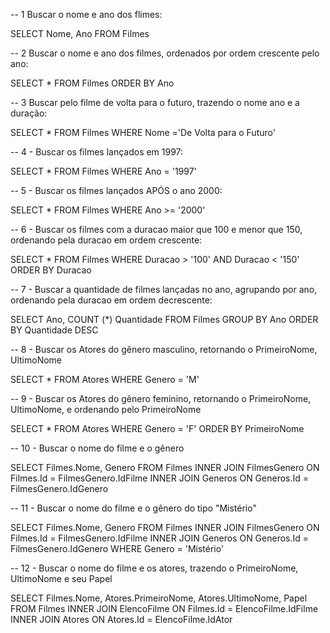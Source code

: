 -- 1 Buscar o nome e ano dos flimes:

SELECT 
	Nome, 
	Ano
FROM Filmes


-- 2 Buscar o nome e ano dos filmes, ordenados por ordem crescente pelo ano:

SELECT * FROM Filmes
ORDER BY Ano

-- 3 Buscar pelo filme de volta para o futuro, trazendo o nome ano e a duração:

SELECT * FROM Filmes
WHERE Nome ='De Volta para o Futuro'

-- 4 - Buscar os filmes lançados em 1997:

SELECT * FROM Filmes
WHERE Ano = '1997'


-- 5 - Buscar os filmes lançados APÓS o ano 2000:

SELECT * FROM Filmes
WHERE Ano >= '2000'

-- 6 - Buscar os filmes com a duracao maior que 100 e menor que 150, ordenando pela duracao em ordem crescente:

SELECT * FROM Filmes
WHERE Duracao > '100' AND Duracao < '150'
ORDER BY Duracao 

-- 7 - Buscar a quantidade de filmes lançadas no ano, agrupando por ano, ordenando pela duracao em ordem decrescente:

SELECT Ano, COUNT (*) Quantidade
FROM Filmes
GROUP BY Ano
ORDER BY Quantidade DESC

-- 8 - Buscar os Atores do gênero masculino, retornando o PrimeiroNome, UltimoNome

SELECT * FROM Atores
WHERE Genero = 'M'

-- 9 - Buscar os Atores do gênero feminino, retornando o PrimeiroNome, UltimoNome, e ordenando pelo PrimeiroNome

SELECT * FROM Atores
WHERE Genero = 'F'
ORDER BY PrimeiroNome

-- 10 - Buscar o nome do filme e o gênero


 SELECT Filmes.Nome, Genero FROM Filmes
 INNER JOIN FilmesGenero ON Filmes.Id = FilmesGenero.IdFilme
 INNER JOIN Generos ON  Generos.Id = FilmesGenero.IdGenero

 -- 11 - Buscar o nome do filme e o gênero do tipo "Mistério"

 SELECT Filmes.Nome, Genero FROM Filmes
 INNER JOIN FilmesGenero ON Filmes.Id = FilmesGenero.IdFilme
 INNER JOIN Generos ON  Generos.Id = FilmesGenero.IdGenero
 WHERE Genero = 'Mistério'


 -- 12 - Buscar o nome do filme e os atores, trazendo o PrimeiroNome, UltimoNome e seu Papel

 SELECT Filmes.Nome, Atores.PrimeiroNome, Atores.UltimoNome, Papel FROM Filmes
 INNER JOIN ElencoFilme ON Filmes.Id = ElencoFilme.IdFilme
 INNER JOIN Atores ON Atores.Id = ElencoFilme.IdAtor
